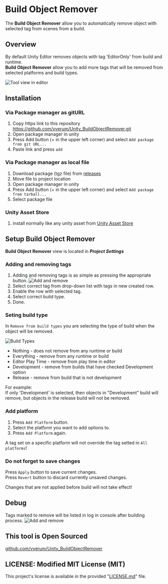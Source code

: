 # Build Object Remover

The **Build Object Remover** allow you to automatically remove object with selected tag from scenes from a build.

## Overview

By default Unity Editor removes objects with tag 'EditorOnly' from build and runtime.<br/>
**Build Object Remover** allow you to add more tags that will be removed from selected platforms and build types.

![Tool view in editor][ViewImage]

## Installation

### Via Package manager as gitURL
1. Copy https link to this repository<br/>
https://github.com/vverum/Unity_BuildObjectRemover.git
2. Open package manager in unity 
3. Press Add button (+ in the upper left corner) and select `Add package from git URL...`
4. Paste link and press `add`

### Via Package manager as local file
1. Download package (tgz file) from [releases](https://github.com/vverum/Unity_BuildObjectRemover/releases)
2. Move file to project location
3. Open package manager in unity 
4. Press Add button (+ in the upper left corner) and select `Add package from tarball...`
5. Select package file

### Unity Asset Store
1. install normally like any unity asset from
[Unity Asset Store][AssetStoreLink]

## Setup **Build Object Remover**

**Build Object Remover** view is located in ***Project Settings***

### Adding and removing tags<br/>
1. Adding and removing tags is as simple as pressing the appropriate button.
![Add and remove][AddRemoveImage]
2. Select correct tag from drop-down list with tags in new created row.
3. Enable the row with selected tag.
4. Select correct build type.
5. Done.

### Seting build type
In `Remove from build types` you are selecting the type of build when the object will be removed.

![Build Types][BuildTypeImage]
* Nothing - does not remove from any runtime or build
* Everything - remove from any runtime or build
* Editor Play Time - remove from play time in editor 
* Development - remove from builds that have checked Development option
* Release - remove from build that is not development

For example:<br/>
If only 'Development' is selected, then objects in "Development" build will remove, but objects in the release build will not be removed.

### Add platform
1. Press `Add Platform` button.
2. Select the platform you want to add options to.
3. Press `Add Platform` again.

A tag set on a specific platform will not override the tag setted in `All platforms`!

### Do not forget to save changes
Press `Apply` button to save current changes.<br/>
Press `Revert` button to discard currently unsaved changes.<br/>

Changes that are not applied before build will not take effect!

## Debug
Tags marked to remove will be listed in log in console after building process.
![Add and remove][BuildLogImage]

## This tool is Open Sourced
[github.com/vverum/Unity_BuildObjectRemover][GitRepoLink]

## LICENSE: Modified MIT License (MIT)
This project's license is available in the provided "[LICENSE.md](LICENSE.md)" file.


[ViewImage]: Documentation~/BuildObjRemoverScreenshot.png?raw=true "Tool view in editor"
[AddRemoveImage]: Documentation~/AddRemoveTagScreenshot.png
[BuildTypeImage]: Documentation~/BuildTypeScreenshot.png
[BuildLogImage]: Documentation~/LogScreenshot.png
[GitRepoLink]: https://github.com/vverum/Unity_BuildObjectRemover
[AssetStoreLink]: https://assetstore.unity.com/packages/tools/utilities/build-object-remover-185552